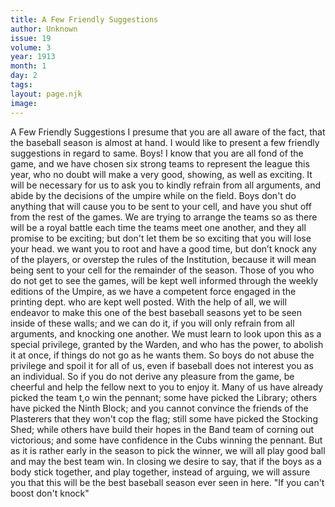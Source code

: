 ```yaml
---
title: A Few Friendly Suggestions
author: Unknown
issue: 19
volume: 3
year: 1913
month: 1
day: 2
tags:
layout: page.njk
image:
---
```

A Few Friendly Suggestions      I presume that you are all aware of the fact, that the baseball season is almost at hand. I would like to present a few friendly suggestions in regard to same.   Boys! I know that you are all fond of the game, and we have chosen six strong teams to represent the league this year, who no doubt will make a very good, showing, as well as exciting. It will be necessary for us to ask you to kindly refrain from all arguments, and abide by the decisions of the umpire while on the field. Boys don't do anything that will cause you to be sent to your cell, and have you shut off from the rest of the games. We are trying to arrange the teams so as there will be a royal battle each time the teams meet one another, and they all promise to be exciting; but don't let them be so exciting that you will lose your head. we want you to root and have a good time, but don’t knock any of the players, or overstep the rules of the Institution, because it will mean being sent to your cell for the remainder of the season. Those of you who do not get to see the games, will be kept well informed through the weekly editions of the Umpire, as we have a competent force engaged in the printing dept. who are kept well posted. With the help of all, we will endeavor to make this one of the best baseball seasons yet to be seen inside of these walls; and we can do it, if you will only refrain from all arguments, and knocking one another.   We must learn to look upon this as a special privilege, granted by the Warden, and who has the power, to abolish it at once, if things do not go as he wants them. So boys do not abuse the privilege and spoil it for all of us, even if baseball does not interest you as an individual. So if you do not derive any pleasure from the game, be cheerful and help the fellow next to you to enjoy it.   Many of us have already picked the team t,o win the pennant; some have picked the Library; others have picked the Ninth Block; and you cannot convince the friends of the Plasterers that they won't cop the flag; still some have picked the Stocking Shed; while others have build their hopes in the Band team of corning out victorious; and some have confidence in the Cubs winning the pennant. But as it is rather early in the season to pick the winner, we will all play good ball and may the best team win.   In closing we desire to say, that if the boys as a body stick together, and play together, instead of arguing, we will assure you that this will be the best baseball season ever seen in here.      "If you can't boost don't knock"




